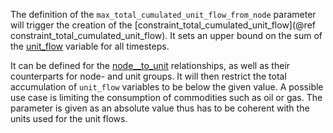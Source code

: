 The definition of the `max_total_cumulated_unit_flow_from_node` parameter will trigger the creation of the [constraint\_total\_cumulated\_unit\_flow](@ref constraint_total_cumulated_unit_flow). It sets an upper bound on the sum of the [unit\_flow](@ref) variable for all timesteps.

It can be defined for the [node\_\_to\_unit](@ref) relationships, as well as their counterparts for node- and unit groups. It will then restrict the total accumulation of `unit_flow` variables to be below the given value. A possible use case is limiting the consumption of commodities such as oil or gas. The parameter is given as an absolute value thus has to be coherent with the units used for the unit flows.

